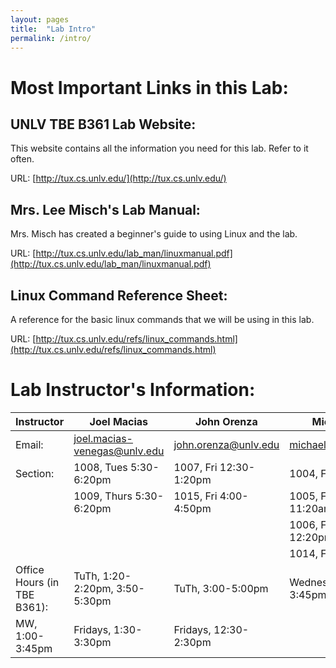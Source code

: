 ```yaml
---
layout: pages
title:  "Lab Intro"
permalink: /intro/
---
```


# Most Important Links in this Lab:

## UNLV TBE B361 Lab Website:
This website contains all the information you need for this lab. Refer to it often.

URL: [http://tux.cs.unlv.edu/](http://tux.cs.unlv.edu/)

## Mrs. Lee Misch's Lab Manual:
Mrs. Misch has created a beginner's guide to using Linux and the lab.

URL: [http://tux.cs.unlv.edu/lab_man/linuxmanual.pdf](http://tux.cs.unlv.edu/lab_man/linuxmanual.pdf)

## Linux Command Reference Sheet: 
A reference for the basic linux commands that we will be using in this lab.

URL: [http://tux.cs.unlv.edu/refs/linux_commands.html](http://tux.cs.unlv.edu/refs/linux_commands.html)
 
# Lab Instructor's Information:

Instructor |Joel Macias | John Orenza | Michael Walker | Jeung-Sook Williams 
-----------|------------|-------------|----------------|---------------------
Email: | joel.macias-venegas@unlv.edu | john.orenza@unlv.edu | michael.walker@unlv.edu | jeung-sook.williams@unlv.edu 
Section: | 1008, Tues 5:30-6:20pm | 1007, Fri 12:30-1:20pm | 1004, Fri 9:30-10:20am | 1011, Mon 5:30-6:20pm
         | 1009, Thurs 5:30-6:20pm | 1015, Fri 4:00-4:50pm | 1005, Fri 10:30-11:20am | 1012, Wed 5:30-6:20pm
         |                         |                       | 1006, Fri 11:30am-12:20pm |
         |                         |                       | 1014, Fri 8:30-9:20am |
Office Hours (in TBE B361): | TuTh, 1:20-2:20pm, 3:50-5:30pm | TuTh, 3:00-5:00pm | Wednesdays, 2:15-3:45pm | TuTh, 11:30am-12:30pm
  | MW, 1:00-3:45pm | Fridays, 1:30-3:30pm | Fridays, 12:30-2:30pm
